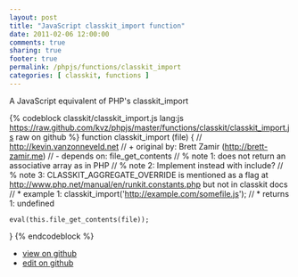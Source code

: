 ```yaml
---
layout: post
title: "JavaScript classkit_import function"
date: 2011-02-06 12:00:00
comments: true
sharing: true
footer: true
permalink: /phpjs/functions/classkit_import
categories: [ classkit, functions ]
---
```

A JavaScript equivalent of PHP's classkit_import
<!-- more -->
{% codeblock classkit/classkit_import.js lang:js https://raw.github.com/kvz/phpjs/master/functions/classkit/classkit_import.js raw on github %}
function classkit_import (file) {
    // http://kevin.vanzonneveld.net
    // +   original by: Brett Zamir (http://brett-zamir.me)
    // -    depends on: file_get_contents
    // %        note 1: does not return an associative array as in PHP
    // %        note 2: Implement instead with include?
    // %        note 3: CLASSKIT_AGGREGATE_OVERRIDE is mentioned as a flag at http://www.php.net/manual/en/runkit.constants.php but not in classkit docs
    // *     example 1: classkit_import('http://example.com/somefile.js');
    // *     returns 1: undefined

    eval(this.file_get_contents(file));
}
{% endcodeblock %}
<ul>
 <li><a href="https://github.com/kvz/phpjs/blob/master/functions/classkit/classkit_import.js">view on github</a></li>
 <li><a href="https://github.com/kvz/phpjs/edit/master/functions/classkit/classkit_import.js">edit on github</a></li>
</ul>
